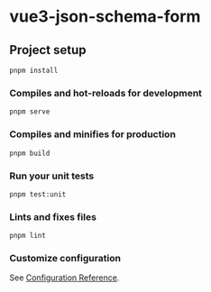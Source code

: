 # vue3-json-schema-form

## Project setup

```
pnpm install
```

### Compiles and hot-reloads for development

```
pnpm serve
```

### Compiles and minifies for production

```
pnpm build
```

### Run your unit tests

```
pnpm test:unit
```

### Lints and fixes files

```
pnpm lint
```

### Customize configuration

See [Configuration Reference](https://cli.vuejs.org/config/).
